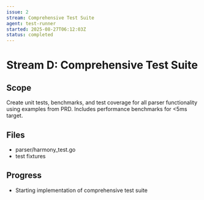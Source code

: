 ```yaml
---
issue: 2
stream: Comprehensive Test Suite
agent: test-runner
started: 2025-08-27T06:12:03Z
status: completed
---
```


# Stream D: Comprehensive Test Suite

## Scope
Create unit tests, benchmarks, and test coverage for all parser functionality using examples from PRD. Includes performance benchmarks for <5ms target.

## Files
- parser/harmony_test.go
- test fixtures

## Progress
- Starting implementation of comprehensive test suite